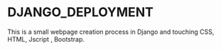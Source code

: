 # DJANGO_DEPLOYMENT

This is a small webpage creation process in Django and touching CSS, HTML, Jscript , Bootstrap.


